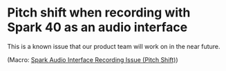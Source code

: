 # Pitch shift when recording with Spark 40 as an audio interface
This is a known issue that our product team will work on in the near future. 

(Macro: <u>Spark Audio Interface Recording Issue (Pitch Shift)</u>)